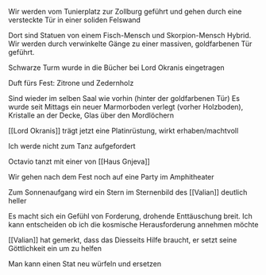 Wir werden vom Tunierplatz zur Zollburg geführt und gehen durch eine versteckte Tür in einer soliden Felswand

Dort sind Statuen von einem Fisch-Mensch und Skorpion-Mensch Hybrid. Wir werden durch verwinkelte Gänge zu einer massiven, goldfarbenen Tür geführt.

Schwarze Turm wurde in die Bücher bei Lord Okranis eingetragen

Duft fürs Fest: Zitrone und Zedernholz

Sind wieder im selben Saal wie vorhin (hinter der goldfarbenen Tür)
Es wurde seit Mittags ein neuer Marmorboden verlegt (vorher Holzboden), Kristalle an der Decke, Glas über den Mordlöchern

[[Lord Okranis]] trägt jetzt eine Platinrüstung, wirkt erhaben/machtvoll

Ich werde nicht zum Tanz aufgefordert

Octavio tanzt mit einer von [[Haus Gnjeva]]

Wir gehen nach dem Fest noch auf eine Party im Amphitheater

Zum Sonnenaufgang wird ein Stern im Sternenbild des [[Valian]] deutlich heller

Es macht sich ein Gefühl von Forderung, drohende Enttäuschung breit. Ich kann entscheiden ob ich die kosmische Herausforderung annehmen möchte

[[Valian]] hat gemerkt, dass das Diesseits Hilfe braucht, er setzt seine Göttlichkeit ein um zu helfen

Man kann einen Stat neu würfeln und ersetzen